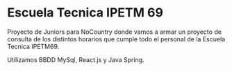 # Escuela Tecnica IPETM 69

Proyecto de Juniors para NoCountry donde vamos a armar un proyecto de consulta de los distintos horarios que cumple todo el personal de la Escuela Tecnica IPETM69.

Utilizamos BBDD MySql, React.js y Java Spring.